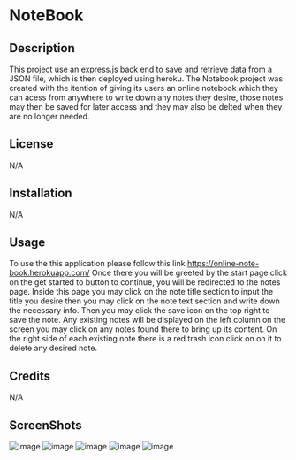 # NoteBook

## Description

This project use an express.js back end to save and retrieve data from a JSON file, which is then deployed using heroku. The Notebook project was created with the itention of giving its users an online notebook which they can acess from anywhere to write down any notes they desire, those notes may then be saved for later access and they may also be delted when they are no longer needed.

## License

N/A

## Installation

N/A

## Usage 

To use the this application please follow this link:https://online-note-book.herokuapp.com/ 
Once there you will be greeted by the start page click on the get started to button to continue, you will be redirected to the notes page. Inside this page you may click on the note title section to input the title you desire then you may click on the note text section and write down the necessary info. Then you may click the save icon on the top right to save the note. Any existing notes will be displayed on the left column on the screen you may click on any notes found there to bring up its content. On the right side of each existing note there is a red trash icon click on on it to delete any desired note.

## Credits

N/A

## ScreenShots

![image](https://github.com/AraelT8/Notebook/assets/60860293/bd7c309e-92c3-4aa0-b161-d242ffcd4aa2)
![image](https://github.com/AraelT8/Notebook/assets/60860293/b37ab0d2-68a9-4cde-acb2-aeaf90227d7e)
![image](https://github.com/AraelT8/Notebook/assets/60860293/8ea3e1f3-8814-4194-b7cf-b9225c90d453)
![image](https://github.com/AraelT8/Notebook/assets/60860293/ed6b4ade-5ec8-41c7-882e-4dca695d5bc5)
![image](https://github.com/AraelT8/Notebook/assets/60860293/dbd16d97-71a9-456e-a3cf-144438fc1a32)
